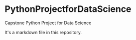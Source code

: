 # PythonProjectforDataScience
Capstone Python Project for Data Science

It's a markdown file in this repository.

